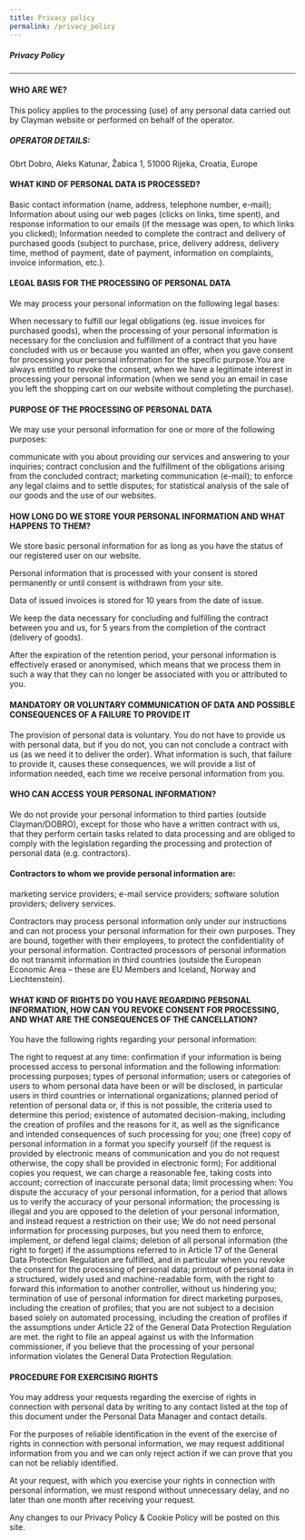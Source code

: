 ```yaml
---
title: Privacy policy
permalink: /privacy_policy
---
```

##### Privacy Policy
<hr style="background-color:#424242;">


#### WHO ARE WE?
This policy applies to the processing (use) of any personal data carried out by Clayman website or performed on behalf of the operator.


##### OPERATOR DETAILS:
Obrt Dobro, Aleks Katunar, Žabica 1, 51000 Rijeka, Croatia, Europe



#### WHAT KIND OF PERSONAL DATA IS PROCESSED?
Basic contact information (name, address, telephone number, e-mail);
Information about using our web pages (clicks on links, time spent), and response information to our emails (if the message was open, to which links you clicked);
Information needed to complete the contract and delivery of purchased goods (subject to purchase, price, delivery address, delivery time, method of payment, date of payment, information on complaints, invoice information, etc.).


#### LEGAL BASIS FOR THE PROCESSING OF PERSONAL DATA
We may process your personal information on the following legal bases:

When necessary to fulfill our legal obligations (eg. issue invoices for purchased goods),
when the processing of your personal information is necessary for the conclusion and fulfillment of a contract that you have concluded with us or because you wanted an offer,
when you gave consent for processing your personal information for the specific purpose.You are always entitled to revoke the consent,
when we have a legitimate interest in processing your personal information (when we send you an email in case you left the shopping cart on our website without completing the purchase).


#### PURPOSE OF THE PROCESSING OF PERSONAL DATA
We may use your personal information for one or more of the following purposes:

communicate with you about providing our services and answering to your inquiries;
contract conclusion and the fulfillment of the obligations arising from the concluded contract;
marketing communication (e-mail);
to enforce any legal claims and to settle disputes;
for statistical analysis of the sale of our goods and the use of our websites.


#### HOW LONG DO WE STORE YOUR PERSONAL INFORMATION AND WHAT HAPPENS TO THEM?
We store basic personal information for as long as you have the status of our registered user on our website.

Personal information that is processed with your consent is stored permanently or until consent is withdrawn from your site.

Data of issued invoices is stored for 10 years from the date of issue.

We keep the data necessary for concluding and fulfilling the contract between you and us, for 5 years from the completion of the contract (delivery of goods).

After the expiration of the retention period, your personal information is effectively erased or anonymised, which means that we process them in such a way that they can no longer be associated with you or attributed to you.


#### MANDATORY OR VOLUNTARY COMMUNICATION OF DATA AND POSSIBLE CONSEQUENCES OF A FAILURE TO PROVIDE IT
The provision of personal data is voluntary. You do not have to provide us with personal data, but if you do not, you can not conclude a contract with us (as we need it to deliver the order). What information is such, that failure to provide it, causes these consequences, we will provide a list of information needed, each time we receive personal information from you.


#### WHO CAN ACCESS YOUR PERSONAL INFORMATION?
We do not provide your personal information to third parties (outside Clayman/DOBRO), except for those who have a written contract with us, that they perform certain tasks related to data processing and are obliged to comply with the legislation regarding the processing and protection of personal data (e.g. contractors).

#### Contractors to whom we provide personal information are:

marketing service providers;
e-mail service providers;
software solution providers;
delivery services.

Contractors may process personal information only under our instructions and can not process your personal information for their own purposes. They are bound, together with their employees, to protect the confidentiality of your personal information. Contracted processors of personal information do not transmit information in third countries (outside the European Economic Area – these are EU Members and Iceland, Norway and Liechtenstein).


#### WHAT KIND OF RIGHTS DO YOU HAVE REGARDING PERSONAL INFORMATION, HOW CAN YOU REVOKE CONSENT FOR PROCESSING, AND WHAT ARE THE CONSEQUENCES OF THE CANCELLATION?
You have the following rights regarding your personal information:

The right to request at any time:
confirmation if your information is being processed
access to personal information and the following information: processing purposes; types of personal information; users or categories of users to whom personal data have been or will be disclosed, in particular users in third countries or international organizations; planned period of retention of personal data or, if this is not possible, the criteria used to determine this period; existence of automated decision-making, including the creation of profiles and the reasons for it, as well as the significance and intended consequences of such processing for you;
one (free) copy of personal information in a format you specify yourself (if the request is provided by electronic means of communication and you do not request otherwise, the copy shall be provided in electronic form); For additional copies you request, we can charge a reasonable fee, taking costs into account;
correction of inaccurate personal data;
limit processing when:
You dispute the accuracy of your personal information, for a period that allows us to verify the accuracy of your personal information;
the processing is illegal and you are opposed to the deletion of your personal information, and instead request a restriction on their use;
We do not need personal information for processing purposes, but you need them to enforce, implement, or defend legal claims;
deletion of all personal information (the right to forget) if the assumptions referred to in Article 17 of the General Data Protection Regulation are fulfilled, and in particular when you revoke the consent for the processing of personal data;
printout of personal data in a structured, widely used and machine-readable form, with the right to forward this information to another controller, without us hindering you;
termination of use of personal information for direct marketing purposes, including the creation of profiles;
that you are not subject to a decision based solely on automated processing, including the creation of profiles if the assumptions under Article 22 of the General Data Protection Regulation are met.
the right to file an appeal against us with the Information commissioner, if you believe that the processing of your personal information violates the General Data Protection Regulation.


#### PROCEDURE FOR EXERCISING RIGHTS
You may address your requests regarding the exercise of rights in connection with personal data by writing to any contact listed at the top of this document under the Personal Data Manager and contact details.

For the purposes of reliable identification in the event of the exercise of rights in connection with personal information, we may request additional information from you and we can only reject action if we can prove that you can not be reliably identified.

At your request, with which you exercise your rights in connection with personal information, we must respond without unnecessary delay, and no later than one month after receiving your request.

Any changes to our Privacy Policy & Cookie Policy will be posted on this site.